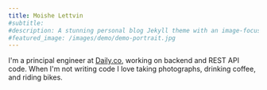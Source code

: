 ```yaml
---
title: Moishe Lettvin
#subtitle:
#description: A stunning personal blog Jekyll theme with an image-focused design.
#featured_image: /images/demo/demo-portrait.jpg
---
```


I'm a principal engineer at [Daily.co](https://daily.co), working on backend and REST API code. When I'm not writing code I love taking photographs, drinking coffee, and riding bikes.
